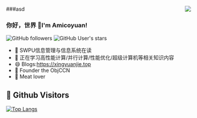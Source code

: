 ###asd
<img align="right" src="https://github-readme-stats.vercel.app/api?username=Amicoyuan&show_icons=true&theme=dark">
### 你好，世界 👋I'm Amicoyuan!
![GitHub followers](https://img.shields.io/github/followers/Amicoyuan?style=social)   ![GitHub User's stars](https://img.shields.io/github/stars/Amicoyuan?style=social)
- 🔭 SWPU信息管理与信息系统在读
- 🌱 正在学习高性能计算/并行计算/性能优化/超级计算机等相关知识内容
- 😄 Blogs:https://xingyuanjie.top
- :ram: Founder the ObjCCN
- :meat_on_bone: Meat lover
## &#x1f92b; Github Visitors


[![Top Langs](https://profile-counter.glitch.me/Amicoyuan/count.svg)](https://github.com/Amicoyuan)
<!--
**Amicoyuan/Amicoyuan** is a ✨ _special_ ✨ repository because its `README.md` (this file) appears on your GitHub profile.

Here are some ideas to get you started:

- 🔭 I’m currently working on ...
- 🌱 I’m currently learning ...
- 👯 I’m looking to collaborate on ...
- 🤔 I’m looking for help with ...
- 💬 Ask me about ...
- 📫 How to reach me: ...
- 😄 Pronouns: ...
- ⚡ Fun fact: ...
-->
